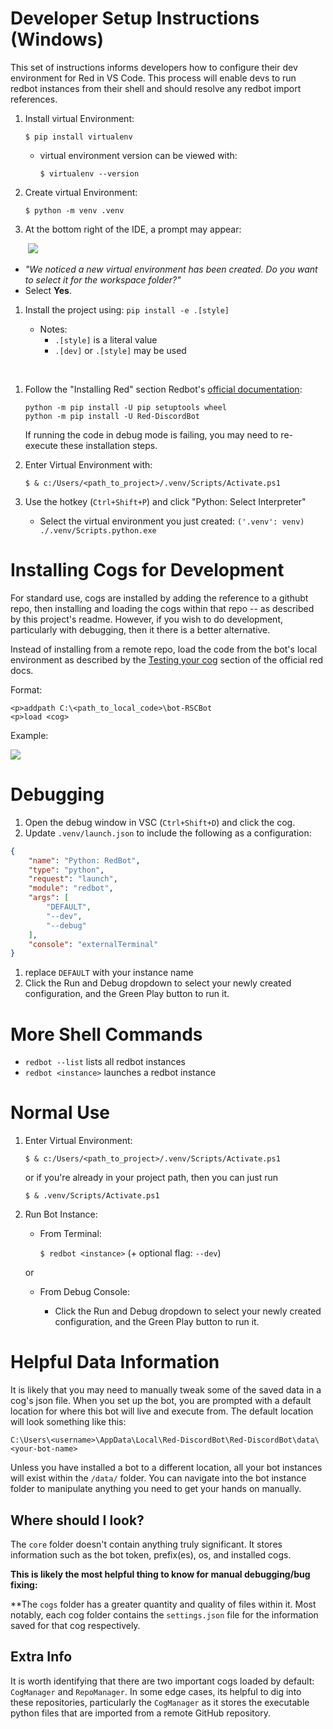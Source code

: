 # Developer Setup Instructions (Windows)

This set of instructions informs developers how to configure their dev environment for Red in VS Code. This process will enable devs to run redbot instances from their shell and should resolve any redbot import references.

1. Install virtual Environment:

     `$ pip install virtualenv`

    - virtual environment version can be viewed with:

         `$ virtualenv --version`

1. Create virtual Environment:
    
    `$ python -m venv .venv`
1. At the bottom right of the IDE, a prompt may appear:

&nbsp;&nbsp;&nbsp;&nbsp;&nbsp;&nbsp;&nbsp;![](https://i.stack.imgur.com/HzSHk.png)

- _"We noticed a new virtual environment has been created. Do you want to select it for the workspace folder?"_
- Select **Yes**.

1. Install the project using: `pip install -e .[style]`

    - Notes:
        - `.[style]` is a literal value
        - `.[dev]` or `.[style]` may be used

<br>

1. Follow the "Installing Red" section Redbot's [official documentation](https://docs.discord.red/en/stable/install_guides/windows.html#installing-red):

    ```
    python -m pip install -U pip setuptools wheel
    python -m pip install -U Red-DiscordBot
    ```

    If running the code in debug mode is failing, you may need to re-execute these installation steps.

1. Enter Virtual Environment with:

     `$ & c:/Users/<path_to_project>/.venv/Scripts/Activate.ps1`
1. Use the hotkey (`Ctrl+Shift+P`) and click "Python: Select Interpreter" 
    - Select the virtual environment you just created: `('.venv': venv) ./.venv/Scripts.python.exe`

# Installing Cogs for Development
For standard use, cogs are installed by adding the reference to a githubt repo, then installing and loading the cogs within that repo -- as described by this project's readme. However, if you wish to do development, particularly with debugging, then it there is a better alternative.

Instead of installing from a remote repo, load the code from the bot's local environment as described by the [Testing your cog](https://docs.discord.red/en/stable/guide_cog_creation.html#testing-your-cog) section of the official red docs.

Format:
```
<p>addpath C:\<path_to_local_code>\bot-RSCBot
<p>load <cog>
```
Example:

![](https://cdn.discordapp.com/attachments/825671516300902400/995068217728970782/unknown.png)

# Debugging
1. Open the debug window in VSC (`Ctrl+Shift+D`) and click the cog.
1. Update `.venv/launch.json` to include the following as a configuration:
```json
{
    "name": "Python: RedBot",
    "type": "python",
    "request": "launch",
    "module": "redbot",
    "args": [
        "DEFAULT",
        "--dev",
        "--debug"
    ],
    "console": "externalTerminal"
}
```
1. replace `DEFAULT` with your instance name
1. Click the Run and Debug dropdown to select your newly created configuration, and the Green Play button to run it.

# More Shell Commands
- `redbot --list` lists all redbot instances
- `redbot <instance>` launches a redbot instance

# Normal Use

1. Enter Virtual Environment:

    `$ & c:/Users/<path_to_project>/.venv/Scripts/Activate.ps1`

    or if you're already in your project path, then you can just run

    `$ & .venv/Scripts/Activate.ps1`

1. Run Bot Instance:

    - From Terminal:
    
        `$ redbot <instance>` (+ optional flag: `--dev`)
    
    or

    - From Debug Console:

        - Click the Run and Debug dropdown to select your newly created configuration, and the Green Play button to run it.

# Helpful Data Information
It is likely that you may need to manually tweak some of the saved data in a cog's json file. When you set up the bot, you are prompted with a default location for where this bot will live and execute from. The default location will look something like this:

`C:\Users\<username>\AppData\Local\Red-DiscordBot\Red-DiscordBot\data\<your-bot-name>`

Unless you have installed a bot to a different location, all your bot instances will exist within the `/data/` folder. You can navigate into the bot instance folder to manipulate anything you need to get your hands on manually.

## Where should I look?
The `core` folder doesn't contain anything truly significant. It stores information such as the bot token, prefix(es), os, and installed cogs.

**This is likely the most helpful thing to know for manual debugging/bug fixing:**

\*\*The `cogs` folder has a greater quantity and quality of files within it. Most notably, each cog folder contains the `settings.json` file for the information saved for that cog respectively. 

## Extra Info
It is worth identifying that there are two important cogs loaded by default: `CogManager` and `RepoManager`. In some edge cases, its helpful to dig into these repositories, particularly the `CogManager` as it stores the executable python files that are imported from a remote GitHub repository.